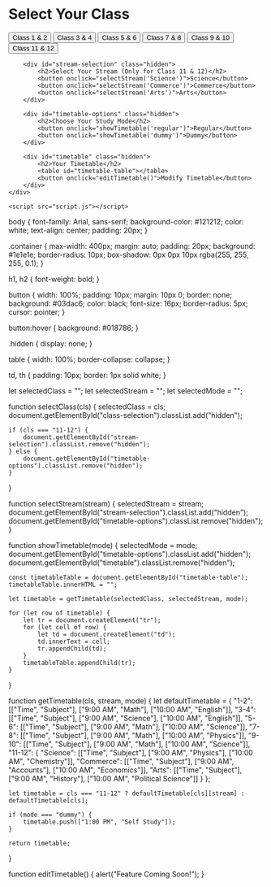 <!DOCTYPE html>
<html lang="en">
<head>
    <meta charset="UTF-8">
    <meta name="viewport" content="width=device-width, initial-scale=1.0">
    <title>Timetable - AcademeForge</title>
    <link rel="stylesheet" href="styles.css">
</head>
<body>
    <div class="container">
        <h1>Select Your Class</h1>
        <div id="class-selection">
            <button onclick="selectClass('1-2')">Class 1 & 2</button>
            <button onclick="selectClass('3-4')">Class 3 & 4</button>
            <button onclick="selectClass('5-6')">Class 5 & 6</button>
            <button onclick="selectClass('7-8')">Class 7 & 8</button>
            <button onclick="selectClass('9-10')">Class 9 & 10</button>
            <button onclick="selectClass('11-12')">Class 11 & 12</button>
        </div>

        <div id="stream-selection" class="hidden">
            <h2>Select Your Stream (Only for Class 11 & 12)</h2>
            <button onclick="selectStream('Science')">Science</button>
            <button onclick="selectStream('Commerce')">Commerce</button>
            <button onclick="selectStream('Arts')">Arts</button>
        </div>

        <div id="timetable-options" class="hidden">
            <h2>Choose Your Study Mode</h2>
            <button onclick="showTimetable('regular')">Regular</button>
            <button onclick="showTimetable('dummy')">Dummy</button>
        </div>

        <div id="timetable" class="hidden">
            <h2>Your Timetable</h2>
            <table id="timetable-table"></table>
            <button onclick="editTimetable()">Modify Timetable</button>
        </div>
    </div>

    <script src="script.js"></script>
</body>
</html>

body {
    font-family: Arial, sans-serif;
    background-color: #121212;
    color: white;
    text-align: center;
    padding: 20px;
}

.container {
    max-width: 400px;
    margin: auto;
    padding: 20px;
    background: #1e1e1e;
    border-radius: 10px;
    box-shadow: 0px 0px 10px rgba(255, 255, 255, 0.1);
}

h1, h2 {
    font-weight: bold;
}

button {
    width: 100%;
    padding: 10px;
    margin: 10px 0;
    border: none;
    background: #03dac6;
    color: black;
    font-size: 16px;
    border-radius: 5px;
    cursor: pointer;
}

button:hover {
    background: #018786;
}

.hidden {
    display: none;
}

table {
    width: 100%;
    border-collapse: collapse;
}

td, th {
    padding: 10px;
    border: 1px solid white;
}

let selectedClass = "";
let selectedStream = "";
let selectedMode = "";

function selectClass(cls) {
    selectedClass = cls;
    document.getElementById("class-selection").classList.add("hidden");

    if (cls === "11-12") {
        document.getElementById("stream-selection").classList.remove("hidden");
    } else {
        document.getElementById("timetable-options").classList.remove("hidden");
    }
}

function selectStream(stream) {
    selectedStream = stream;
    document.getElementById("stream-selection").classList.add("hidden");
    document.getElementById("timetable-options").classList.remove("hidden");
}

function showTimetable(mode) {
    selectedMode = mode;
    document.getElementById("timetable-options").classList.add("hidden");
    document.getElementById("timetable").classList.remove("hidden");
    
    const timetableTable = document.getElementById("timetable-table");
    timetableTable.innerHTML = "";

    let timetable = getTimetable(selectedClass, selectedStream, mode);
    
    for (let row of timetable) {
        let tr = document.createElement("tr");
        for (let cell of row) {
            let td = document.createElement("td");
            td.innerText = cell;
            tr.appendChild(td);
        }
        timetableTable.appendChild(tr);
    }
}

function getTimetable(cls, stream, mode) {
    let defaultTimetable = {
        "1-2": [["Time", "Subject"], ["9:00 AM", "Math"], ["10:00 AM", "English"]],
        "3-4": [["Time", "Subject"], ["9:00 AM", "Science"], ["10:00 AM", "English"]],
        "5-6": [["Time", "Subject"], ["9:00 AM", "Math"], ["10:00 AM", "Science"]],
        "7-8": [["Time", "Subject"], ["9:00 AM", "Math"], ["10:00 AM", "Physics"]],
        "9-10": [["Time", "Subject"], ["9:00 AM", "Math"], ["10:00 AM", "Science"]],
        "11-12": {
            "Science": [["Time", "Subject"], ["9:00 AM", "Physics"], ["10:00 AM", "Chemistry"]],
            "Commerce": [["Time", "Subject"], ["9:00 AM", "Accounts"], ["10:00 AM", "Economics"]],
            "Arts": [["Time", "Subject"], ["9:00 AM", "History"], ["10:00 AM", "Political Science"]]
        }
    };

    let timetable = cls === "11-12" ? defaultTimetable[cls][stream] : defaultTimetable[cls];

    if (mode === "dummy") {
        timetable.push(["1:00 PM", "Self Study"]);
    }

    return timetable;
}

function editTimetable() {
    alert("Feature Coming Soon!");
}